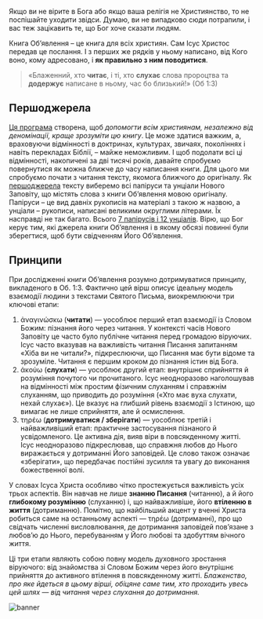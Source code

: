 Якщо ви не вірите в Бога або якщо ваша релігія не Християнство, то не поспішайте уходити звідси. Думаю, ви не випадково сюди потрапили, і вас теж зацікавить те, що Бог хоче сказати людям.

Книга Об’явлення – це книга для всіх християн. Сам Ісус Христос передав це послання. І з перших же рядків у ньому написано, від Кого воно, кому адресовано, і **як правильно з ним поводитися**.

> «Блаженний, хто **читає**, і ті, хто **слухає** слова пророцтва та **додержує** написане в ньому, час бо близький!» (Об 1:3)

## Першоджерела

[Ця програма](data:about) створена, щоб *допомогти всім християнам, незалежно від деномінації, краще зрозуміти цю книгу*. Це може здатися важким, а, враховуючи відмінності в доктринах, культурах, звичаях, поколіннях і навіть перекладах Біблії, – майже неможливим. І щоб подолати всі ці відмінності, накопичені за дві тисячі років, давайте спробуємо повернутися як можна ближче до часу написання книги. Для цього ми спробуємо почати з читання тексту, якомога ближчого до оригіналу. Як [першоджерела](data:sources) тексту виберемо всі папіруси та унціали Нового Заповіту, що містять слова з книги Об’явлення мовою оригіналу. Папіруси – це вид давніх рукописів на матеріалі з такою ж назвою, а унціали – рукописи, написані великими округлими літерами. Їх насправді не так багато. Всього [7 папірусів і 12 унціалів](https://en.wikipedia.org/wiki/Biblical_manuscript). Вірю, що Бог керує тим, які джерела книги Об’явлення і в якому обсязі повинні були зберегтися, щоб бути свідченням Його Об’явлення.

## Принципи

При дослідженні книги Об’явлення розумно дотримуватися принципу, викладеного в Об. 1:3. Фактично цей вірш описує ідеальну модель взаємодії людини з текстами Святого Письма, виокремлюючи три ключові етапи:

1. ἀναγινώσκω (**читати**) — уособлює перший етап взаємодії із Словом Божим: пізнання його через читання. У контексті часів Нового Заповіту це часто було публічне читання перед громадою віруючих. Ісус часто вказував на важливість читання Писання запитанням «Хіба ви не читали?», підкреслюючи, що Писання має бути відоме та зрозуміле. Читання є першим кроком до пізнання істин від Бога.
2. ἀκούω (**слухати**) — уособлює другий етап: внутрішнє сприйняття й розуміння почутого чи прочитаного. Ісус неодноразово наголошував на відмінності між простим фізичним слуханням і справжнім слуханням, що приводить до розуміння («Хто має вуха слухати, нехай слухає»). Це вказує на глибший рівень взаємодії з Істиною, що вимагає не лише сприйняття, але й осмислення.
3. τηρέω (**дотримуватися / зберігати**) — уособлює третій і найважливіший етап: практичне застосування пізнаного й усвідомленого. Це активна дія, вияв віри в повсякденному житті. Ісус неодноразово підкреслював, що справжня любов до Нього виражається у дотриманні Його заповідей. Це слово також означає «зберігати», що передбачає постійні зусилля та увагу до виконання божественної волі.

У словах Ісуса Христа особливо чітко простежується важливість усіх трьох аспектів. Він навчав не лише **знанню Писання** (читанню), а й його **глибокому розумінню** (слуханню) і, що найважливіше, його **втіленню в життя** (дотриманню). Помітно, що найбільший акцент у вченні Христа робиться саме на останньому аспекті — τηρέω (дотриманні), про що свідчать численні висловлювання, де дотримання заповідей пов’язане з любов’ю до Нього, перебуванням у Його любові та здобуттям вічного життя.

Ці три етапи являють собою повну модель духовного зростання віруючого: від знайомства зі Словом Божим через його внутрішнє прийняття до активного втілення в повсякденному житті. *Блаженство, про яке йдеться в цьому вірші, обіцяне саме тим, хто проходить увесь цей шлях — від читання через слухання до дотримання.*

![banner](resource:assets/images/Topics/banner_preface.png)
